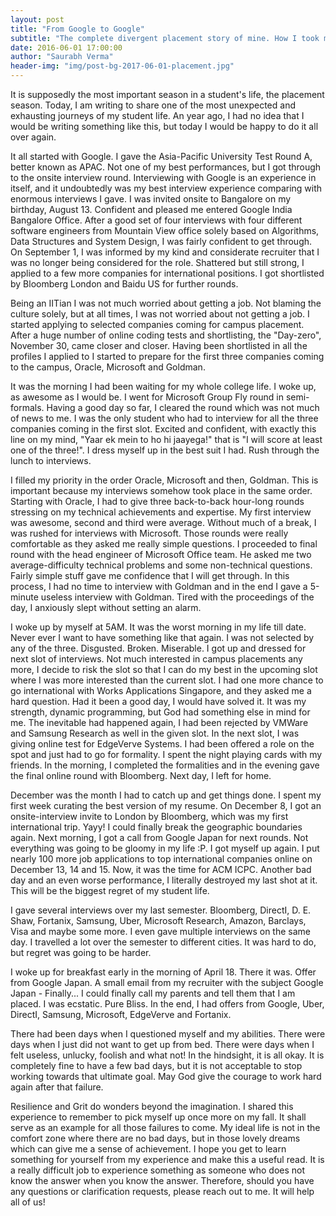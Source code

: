 ```yaml
---
layout: post
title: "From Google to Google"
subtitle: "The complete divergent placement story of mine. How I took myself up on my worst days!"
date: 2016-06-01 17:00:00
author: "Saurabh Verma"
header-img: "img/post-bg-2017-06-01-placement.jpg"
---
```


<p>It is supposedly the most important season in a student's life, the placement season. Today, I am writing to share one of the most unexpected and exhausting journeys of my student life. An year ago, I had no idea that I would be writing something like this, but today I would be happy to do it all over again.</p>

<p>It all started with Google. I gave the Asia-Pacific University Test Round A, better known as APAC. Not one of my best performances, but I got through to the onsite interview round. Interviewing with Google is an experience in itself, and it undoubtedly was my best interview experience comparing with enormous interviews I gave. I was invited onsite to Bangalore on my birthday, August 13. Confident and pleased me entered Google India Bangalore Office. After a good set of four interviews with four different software engineers from Mountain View office solely based on Algorithms, Data Structures and System Design, I was fairly confident to get through. On September 1, I was informed by my kind and considerate recruiter that I was no longer being considered for the role. Shattered but still strong, I applied to a few more companies for international positions. I got shortlisted by Bloomberg London and Baidu US for further rounds.</p>

<p>Being an IITian I was not much worried about getting a job. Not blaming the culture solely, but at all times, I was not worried about not getting a job. I started applying to selected companies coming for campus placement. After a huge number of online coding tests and shortlisting, the "Day-zero", November 30, came closer and closer. Having been shortlisted in all the profiles I applied to I started to prepare for the first three companies coming to the campus, Oracle, Microsoft and Goldman.</p>

<p>It was the morning I had been waiting for my whole college life. I woke up, as awesome as I would be. I went for Microsoft Group Fly round in semi-formals. Having a good day so far, I cleared the round which was not much of news to me. I was the only student who had to interview for all the three companies coming in the first slot. Excited and confident, with exactly this line on my mind, "Yaar ek mein to ho hi jaayega!" that is "I will score at least one of the three!". I dress myself up in the best suit I had. Rush through the lunch to interviews.</p>

<p>I filled my priority in the order Oracle, Microsoft and then, Goldman. This is important because my interviews somehow took place in the same order. Starting with Oracle, I had to give three back-to-back hour-long rounds stressing on my technical achievements and expertise. My first interview was awesome, second and third were average. Without much of a break, I was rushed for interviews with Microsoft. Those rounds were really comfortable as they asked me really simple questions. I proceeded to final round with the head engineer of Microsoft Office team. He asked me two average-difficulty technical problems and some non-technical questions. Fairly simple stuff gave me confidence that I will get through. In this process, I had no time to interview with Goldman and in the end I gave a 5-minute useless interview with Goldman. Tired with the proceedings of the day, I anxiously slept without setting an alarm.</p>

<p>I woke up by myself at 5AM. It was the worst morning in my life till date. Never ever I want to have something like that again. I was not selected by any of the three. Disgusted. Broken. Miserable. I got up and dressed for next slot of interviews. Not much interested in campus placements any more, I decide to risk the slot so that I can do my best in the upcoming slot where I was more interested than the current slot. I had one more chance to go international with Works Applications Singapore, and they asked me a hard question. Had it been a good day, I would have solved it. It was my strength, dynamic programming, but God had something else in mind for me. The inevitable had happened again, I had been rejected by VMWare and Samsung Research as well in the given slot. In the next slot, I was giving online test for EdgeVerve Systems. I had been offered a role on the spot and just had to go for formality. I spent the night playing cards with my friends. In the morning, I completed the formalities and in the evening gave the final online round with Bloomberg. Next day, I left for home.</p>

<p>December was the month I had to catch up and get things done. I spent my first week curating the best version of my resume. On December 8, I got an onsite-interview invite to London by Bloomberg, which was my first international trip. Yayy! I could finally break the geographic boundaries again. Next morning, I got a call from Google Japan for next rounds. Not everything was going to be gloomy in my life :P. I got myself up again. I put nearly 100 more job applications to top international companies online on December 13, 14 and 15. Now, it was the time for ACM ICPC. Another bad day and an even worse performance, I literally destroyed my last shot at it. This will be the biggest regret of my student life.</p>

<p>I gave several interviews over my last semester. Bloomberg, DirectI, D. E. Shaw, Fortanix, Samsung, Uber, Microsoft Research, Amazon, Barclays, Visa and maybe some more. I even gave multiple interviews on the same day. I travelled a lot over the semester to different cities. It was hard to do, but regret was going to be harder.</p>

<p>I woke up for breakfast early in the morning of April 18. There it was. Offer from Google Japan. A small email from my recruiter with the subject Google Japan - Finally... I could finally call my parents and tell them that I am placed. I was ecstatic. Pure Bliss. In the end, I had offers from Google, Uber, DirectI, Samsung, Microsoft, EdgeVerve and Fortanix.</p>

<p>There had been days when I questioned myself and my abilities. There were days when I just did not want to get up from bed. There were days when I felt useless, unlucky, foolish and what not! In the hindsight, it is all okay. It is completely fine to have a few bad days, but it is not acceptable to stop working towards that ultimate goal. May God give the courage to work hard again after that failure.</p>

<p>Resilience and Grit do wonders beyond the imagination. I shared this experience to remember to pick myself up once more on my fall. It shall serve as an example for all those failures to come. My ideal life is not in the comfort zone where there are no bad days, but in those lovely dreams which can give me a sense of achievement. I hope you get to learn something for yourself from my experience and make this a useful read. It is a really difficult job to experience something as someone who does not know the answer when you know the answer. Therefore, should you have any questions or clarification requests, please reach out to me. It will help all of us!</p>
